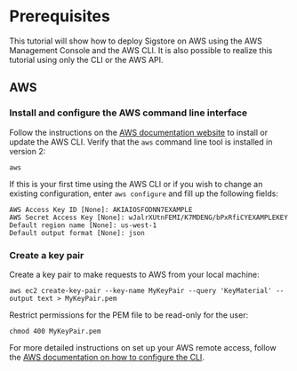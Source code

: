 # Prerequisites

This tutorial will show how to deploy Sigstore on AWS using the AWS Management Console and the AWS CLI.
It is also possible to realize this tutorial using only the CLI or the AWS API.

## AWS

### Install and configure the AWS command line interface

Follow the instructions on the [AWS documentation website](https://docs.aws.amazon.com/cli/latest/userguide/getting-started-install.html) to install or update the AWS CLI.
Verify that the `aws` command line tool is installed in version 2:
```
aws
```

If this is your first time using the AWS CLI or if you wish to change an existing configuration, enter `aws configure` and fill up the following fields:
```
AWS Access Key ID [None]: AKIAIOSFODNN7EXAMPLE
AWS Secret Access Key [None]: wJalrXUtnFEMI/K7MDENG/bPxRfiCYEXAMPLEKEY
Default region name [None]: us-west-1
Default output format [None]: json
```

### Create a key pair

Create a key pair to make requests to AWS from your local machine:
```
aws ec2 create-key-pair --key-name MyKeyPair --query 'KeyMaterial' --output text > MyKeyPair.pem
```

Restrict permissions for the PEM file to be read-only for the user:
```
chmod 400 MyKeyPair.pem
```

For more detailed instructions on set up your AWS remote access, follow the [AWS documentation on how to configure the CLI](https://docs.aws.amazon.com/cli/latest/userguide/cli-configure-quickstart.html#cli-configure-quickstart-creds).
